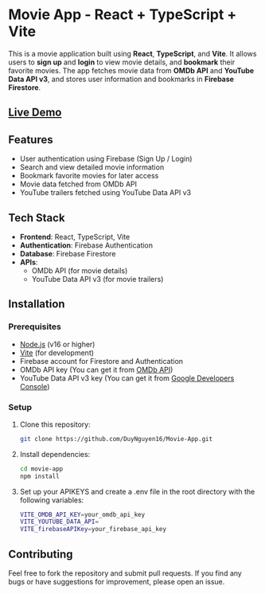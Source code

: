 # Movie App - React + TypeScript + Vite

This is a movie application built using **React**, **TypeScript**, and **Vite**. It allows users to **sign up** and **login** to view movie details, and **bookmark** their favorite movies. The app fetches movie data from **OMDb API** and **YouTube Data API v3**, and stores user information and bookmarks in **Firebase Firestore**.

## [Live Demo](https://mymovies123.netlify.app/)

## Features

- User authentication using Firebase (Sign Up / Login)
- Search and view detailed movie information
- Bookmark favorite movies for later access
- Movie data fetched from OMDb API
- YouTube trailers fetched using YouTube Data API v3

## Tech Stack

- **Frontend**: React, TypeScript, Vite
- **Authentication**: Firebase Authentication
- **Database**: Firebase Firestore
- **APIs**:
  - OMDb API (for movie details)
  - YouTube Data API v3 (for movie trailers)

## Installation

### Prerequisites

- [Node.js](https://nodejs.org/) (v16 or higher)
- [Vite](https://vitejs.dev/) (for development)
- Firebase account for Firestore and Authentication
- OMDb API key (You can get it from [OMDb API](https://www.omdbapi.com/))
- YouTube Data API v3 key (You can get it from [Google Developers Console](https://console.developers.google.com/))

### Setup

1. Clone this repository:

   ```bash
   git clone https://github.com/DuyNguyen16/Movie-App.git

2. Install dependencies:

   ```bash
   cd movie-app
   npm install

3. Set up your APIKEYS and create a .env file in the root directory with the following variables:

   ```bash
   VITE_OMDB_API_KEY=your_omdb_api_key
   VITE_YOUTUBE_DATA_API=
   VITE_firebaseAPIKey=your_firebase_api_key
   ```

## Contributing

Feel free to fork the repository and submit pull requests. If you find any bugs or have suggestions for improvement, please open an issue.